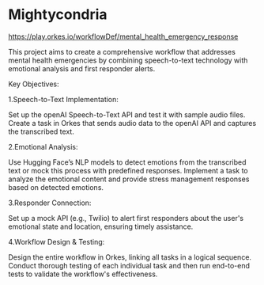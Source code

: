 # Mightycondria 
https://play.orkes.io/workflowDef/mental_health_emergency_response

This project aims to create a comprehensive workflow that addresses mental health emergencies by combining speech-to-text technology with emotional analysis and first responder alerts.

Key Objectives:

1.Speech-to-Text Implementation:

Set up the openAI Speech-to-Text API and test it with sample audio files.
Create a task in Orkes that sends audio data to the openAI API and captures the transcribed text.

2.Emotional Analysis:

Use Hugging Face’s NLP models to detect emotions from the transcribed text or mock this process with predefined responses.
Implement a task to analyze the emotional content and provide stress management responses based on detected emotions.

3.Responder Connection:

Set up a mock API (e.g., Twilio) to alert first responders about the user's emotional state and location, ensuring timely assistance.

4.Workflow Design & Testing:

Design the entire workflow in Orkes, linking all tasks in a logical sequence.
Conduct thorough testing of each individual task and then run end-to-end tests to validate the workflow's effectiveness.
